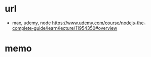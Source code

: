 # url

- max, udemy, node
  https://www.udemy.com/course/nodejs-the-complete-guide/learn/lecture/11954350#overview

# memo

